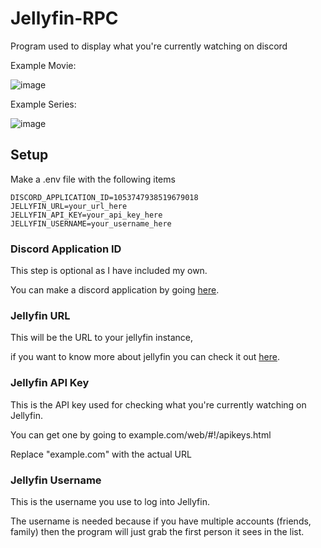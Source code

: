 # Jellyfin-RPC
Program used to display what you're currently watching on discord

Example Movie:

![image](https://user-images.githubusercontent.com/66682497/208263440-d8842ecb-0502-42fe-85bd-15e16eb86b48.png)

Example Series:

![image](https://user-images.githubusercontent.com/66682497/208263467-851e31de-1e7d-4000-aec3-ce1f440bd1e7.png)

## Setup
Make a .env file with the following items
```
DISCORD_APPLICATION_ID=1053747938519679018
JELLYFIN_URL=your_url_here
JELLYFIN_API_KEY=your_api_key_here
JELLYFIN_USERNAME=your_username_here
```

### Discord Application ID
This step is optional as I have included my own.

You can make a discord application by going <a href="https://discord.com/developers/applications">here</a>.

### Jellyfin URL
This will be the URL to your jellyfin instance, 

if you want to know more about jellyfin you can check it out <a href="https://jellyfin.org/">here</a>.

### Jellyfin API Key
This is the API key used for checking what you're currently watching on Jellyfin.

You can get one by going to example.com/web/#!/apikeys.html

Replace "example.com" with the actual URL

### Jellyfin Username
This is the username you use to log into Jellyfin.

The username is needed because if you have multiple accounts (friends, family) then the program will just grab the first person it sees in the list.
